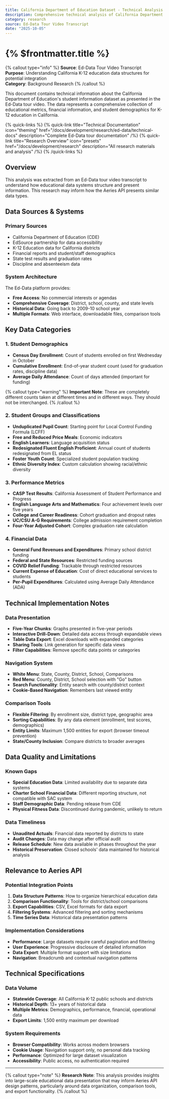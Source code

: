 ```yaml
---
title: California Department of Education Dataset - Technical Analysis
description: Comprehensive technical analysis of California Department of Education's student information dataset from Ed-Data tour video transcript
category: research
source: Ed-Data Tour Video Transcript
date: "2025-10-05"
---
```


# {% $frontmatter.title %}

{% callout type="info" %}
**Source**: Ed-Data Tour Video Transcript  
**Purpose**: Understanding California K-12 education data structures for potential integration  
**Category**: Background Research
{% /callout %}

This document contains technical information about the California Department of Education's student information dataset as presented in the Ed-Data tour video. The data represents a comprehensive collection of educational metrics, financial information, and student demographics for K-12 education in California.

{% quick-links %}
  {% quick-link title="Technical Documentation" icon="theming" href="/docs/development/research/ed-data/technical-docs" description="Complete Ed-Data tour documentation" /%}
  {% quick-link title="Research Overview" icon="presets" href="/docs/development/research" description="All research materials and analysis" /%}
{% /quick-links %}

## Overview

This analysis was extracted from an Ed-Data tour video transcript to understand how educational data systems structure and present information. This research may inform how the Aeries API presents similar data types.

## Data Sources & Systems

### Primary Sources
- California Department of Education (CDE)
- EdSource partnership for data accessibility
- K-12 Education data for California districts
- Financial reports and student/staff demographics
- State test results and graduation rates
- Discipline and absenteeism data

### System Architecture
The Ed-Data platform provides:
- **Free Access**: No commercial interests or agendas
- **Comprehensive Coverage**: District, school, county, and state levels  
- **Historical Data**: Going back to 2009-10 school year
- **Multiple Formats**: Web interface, downloadable files, comparison tools

## Key Data Categories

### 1. Student Demographics
- **Census Day Enrollment**: Count of students enrolled on first Wednesday in October
- **Cumulative Enrollment**: End-of-year student count (used for graduation rates, discipline data)
- **Average Daily Attendance**: Count of days attended (important for funding)

{% callout type="warning" %}
**Important Note**: These are completely different counts taken at different times and in different ways. They should not be interchanged.
{% /callout %}

### 2. Student Groups and Classifications
- **Unduplicated Pupil Count**: Starting point for Local Control Funding Formula (LCFF)
- **Free and Reduced Price Meals**: Economic indicators
- **English Learners**: Language acquisition status
- **Redesignated Fluent English Proficient**: Annual count of students redesignated from EL status
- **Foster Youth Count**: Specialized student population tracking
- **Ethnic Diversity Index**: Custom calculation showing racial/ethnic diversity

### 3. Performance Metrics
- **CASP Test Results**: California Assessment of Student Performance and Progress
- **English Language Arts and Mathematics**: Four achievement levels over five years
- **College and Career Readiness**: Cohort graduation and dropout rates
- **UC/CSU A-G Requirements**: College admission requirement completion
- **Four-Year Adjusted Cohort**: Complex graduation rate calculation

### 4. Financial Data
- **General Fund Revenues and Expenditures**: Primary school district funding
- **Federal and State Resources**: Restricted funding sources  
- **COVID Relief Funding**: Trackable through restricted resources
- **Current Expense of Education**: Cost of direct educational services to students
- **Per-Pupil Expenditures**: Calculated using Average Daily Attendance (ADA)

## Technical Implementation Notes

### Data Presentation
- **Five-Year Chunks**: Graphs presented in five-year periods
- **Interactive Drill-Down**: Detailed data access through expandable views
- **Table Data Export**: Excel downloads with expanded categories
- **Sharing Tools**: Link generation for specific data views
- **Filter Capabilities**: Remove specific data points or categories

### Navigation System
- **White Menu**: State, County, District, School, Comparisons
- **Red Menu**: County, District, School selection with "Go" button
- **Search Functionality**: Entity search with county/district context
- **Cookie-Based Navigation**: Remembers last viewed entity

### Comparison Tools
- **Flexible Filtering**: By enrollment size, district type, geographic area
- **Sorting Capabilities**: By any data element (enrollment, test scores, demographics)
- **Entity Limits**: Maximum 1,500 entities for export (browser timeout prevention)
- **State/County Inclusion**: Compare districts to broader averages

## Data Quality and Limitations

### Known Gaps
- **Special Education Data**: Limited availability due to separate data systems
- **Charter School Financial Data**: Different reporting structure, not compatible with SAC system
- **Staff Demographic Data**: Pending release from CDE
- **Physical Fitness Data**: Discontinued during pandemic, unlikely to return

### Data Timeliness
- **Unaudited Actuals**: Financial data reported by districts to state
- **Audit Changes**: Data may change after official audit
- **Release Schedule**: New data available in phases throughout the year
- **Historical Preservation**: Closed schools' data maintained for historical analysis

## Relevance to Aeries API

### Potential Integration Points
1. **Data Structure Patterns**: How to organize hierarchical education data
2. **Comparison Functionality**: Tools for district/school comparisons
3. **Export Capabilities**: CSV, Excel formats for data export
4. **Filtering Systems**: Advanced filtering and sorting mechanisms
5. **Time Series Data**: Historical data presentation patterns

### Implementation Considerations
- **Performance**: Large datasets require careful pagination and filtering
- **User Experience**: Progressive disclosure of detailed information
- **Data Export**: Multiple format support with size limitations
- **Navigation**: Breadcrumb and contextual navigation patterns

## Technical Specifications

### Data Volume
- **Statewide Coverage**: All California K-12 public schools and districts
- **Historical Depth**: 13+ years of historical data
- **Multiple Metrics**: Demographics, performance, financial, operational data
- **Export Limits**: 1,500 entity maximum per download

### System Requirements
- **Browser Compatibility**: Works across modern browsers
- **Cookie Usage**: Navigation support only, no personal data tracking
- **Performance**: Optimized for large dataset visualization
- **Accessibility**: Public access, no authentication required

---

{% callout type="note" %}
**Research Note**: This analysis provides insights into large-scale educational data presentation that may inform Aeries API design patterns, particularly around data organization, comparison tools, and export functionality.
{% /callout %}